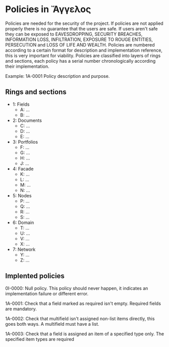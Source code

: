# Policies in Ἄγγελος

Policies are needed for the security of the project. If policies are not applied properly there is no guarantee that the users are safe.
If users aren't safe they can be exposed to EAVESDROPPING, SECURITY BREACHES, INFORMATION LOSS, INFILTRATION, EXPOSURE TO ROUGE ENTITIES, PERSECUTION and LOSS OF LIFE AND WEALTH.
Policies are numbered according to a certain format for description and implementation reference, this is very important for viability.
Policies are classified into layers of rings and sections, each policy has a serial number chronologically according their implementation.

Example: 1A-0001 Policy description and purpose.

## Rings and sections

* 1: Fields
  * A: ...
  * B: ...
* 2: Documents
  * C: ...
  * D: ...
  * E: ...
* 3: Portfolios
  * F: ...
  * G: ...
  * H: ...
  * J: ...
* 4: Facade
  * K: ...
  * L: ...
  * M: ...
  * N: ...
* 5: Nodes
  * P: ...
  * Q: ...
  * R: ...
  * S: ...
* 6: Domain
  * T: ...
  * U: ...
  * V: ...
  * X: ...
* 7: Network
  * Y: ...
  * Z: ...
  
 ## Implented policies
 
0I-0000: Null policy. This policy should never happen, it indicates an implementation failure or different error.
 
1A-0001: Check that a field marked as required isn't empty. Required fields are mandatory.

1A-0002: Check that multifield isn't assigned non-list items directly, this goes both ways. A multifield must have a list.

1A-0003: Check that a field is assigned an item of a specified type only. The specified item types are required



